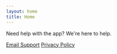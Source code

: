 ```yaml
---
layout: home
title: Home
---
```


Need help with the app? We're here to help.

<a href="mailto:support@bitelearn.mn" class="btn">Email Support</a>
<a href="/privacy" class="btn">Privacy Policy</a>